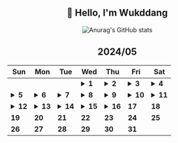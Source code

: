 <div align="center">

## 🙌 Hello, I'm Wukddang

![Anurag's GitHub stats](https://github-readme-stats.vercel.app/api?username=wukdddang&show_icons=true&theme=radical)


<!--CALENDAR-START-->
## 2024/05

| Sun | Mon | Tue | Wed | Thu | Fri | Sat |
| --- | --- | --- | --- | --- | --- | --- |
|     |     |     | <details><summary>**1**</summary>React: 딥다이브 p.464-467 / JS: 완벽 가이드 p.91-95 / TS: Udemy 강의 섹션 13.14-15</details> | <details><summary>**2**</summary>React: 딥다이브 p.468-471 / JS: 완벽 가이드 p.96-100 / TS: Udemy 강의 섹션 13.16-17</details> | <details><summary>**3**</summary>React: 딥다이브 p.472-475 / JS: 완벽 가이드 p.101-105 / TS: Udemy 강의 섹션 13.18-19</details> | <details><summary>**4**</summary>React: 딥다이브 p.476-480 / JS: 완벽 가이드 p.106-110 / TS: Udemy 강의 섹션 13.20-22</details> |
| <details><summary>**5**</summary>React: 딥다이브 p.481-484 / JS: 완벽 가이드 p.111-115 / TS: Udemy 강의 섹션 13.23-24</details> | <details><summary>**6**</summary>React: 딥다이브 p.485-490 / JS: 완벽 가이드 p.116-120 / TS: Udemy 강의 섹션 13.25-30</details> | <details><summary>**7**</summary>React: 딥다이브 p.491-495 / JS: 완벽 가이드 p.121-125 / 프론트 실무: 패캠 섹션 1.1-4</details> | <details><summary>**8**</summary>React: 딥다이브 p.496-500 / JS: 완벽 가이드 p.126-130 / TS: Udemy 강의 섹션 13.31-35</details> | <details><summary>**9**</summary>React: 딥다이브 p.501-505 / JS: 완벽 가이드 p.131-135 / TS: Udemy 강의 섹션 13.36-38</details> | <details><summary>**10**</summary>React: 딥다이브 p.506-510 / JS: 완벽 가이드 p.136-140 / TS: Udemy 강의 섹션 13.39-41</details> | <details><summary>**11**</summary>React: 딥다이브 p.511-515 / JS: 완벽 가이드 p.141-145 / TS: Udemy 강의 섹션 13.42-44</details> |
| <details><summary>**12**</summary>React: 딥다이브 p.516-520 / JS: 완벽 가이드 p.146-150 / TS: Udemy 강의 섹션 13.45-51</details> | <details><summary>**13**</summary>React: 딥다이브 p.521-525 / JS: 완벽 가이드 p.151-155 / TS: Udemy 강의 섹션 13.52-57 / Next.js: 문서 읽기 - cookies(), headers(), server action</details> | <details><summary>**14**</summary>React: 딥다이브 p.526-530 / JS: 완벽 가이드 p.156-160</details> | <details><summary>**15**</summary>React: 딥다이브 p.531-535 / JS: 완벽 가이드 p.161-165 / TS: Udemy 강의 섹션 13.58-60</details> | <details><summary>**16**</summary>React: 딥다이브 p.536-540 / JS: 완벽 가이드 p.166-170</details> | **17** | **18** |
| **19** | **20** | **21** | **22** | **23** | **24** | **25** |
| **26** | **27** | **28** | **29** | **30** | **31** |

<!--CALENDAR-END-->
